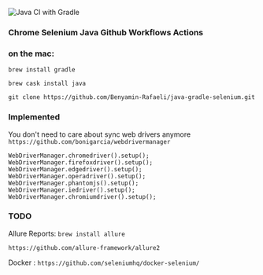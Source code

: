 ![Java CI with Gradle](https://github.com/Benyamin-Rafaeli/java-gradle-selenium/workflows/Java%20CI%20with%20Gradle/badge.svg?branch=master)

### Chrome Selenium Java Github Workflows Actions

### on the mac:

```brew install gradle```

```brew cask install java```

```git clone https://github.com/Benyamin-Rafaeli/java-gradle-selenium.git```

### Implemented 
You don't need to care about sync web drivers anymore
```https://github.com/bonigarcia/webdrivermanager```
```
WebDriverManager.chromedriver().setup();
WebDriverManager.firefoxdriver().setup();
WebDriverManager.edgedriver().setup();
WebDriverManager.operadriver().setup();
WebDriverManager.phantomjs().setup();
WebDriverManager.iedriver().setup();
WebDriverManager.chromiumdriver().setup();
```

### TODO
Allure Reports: 
```brew install allure```

```https://github.com/allure-framework/allure2```

Docker :
````https://github.com/seleniumhq/docker-selenium/````

